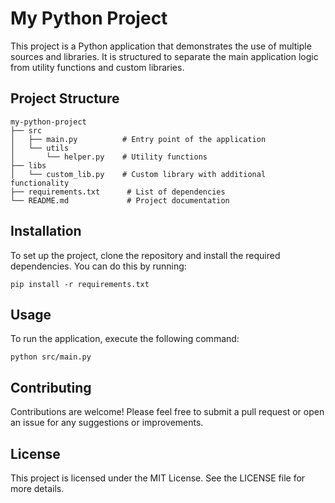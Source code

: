 # My Python Project

This project is a Python application that demonstrates the use of multiple sources and libraries. It is structured to separate the main application logic from utility functions and custom libraries.

## Project Structure

```
my-python-project
├── src
│   ├── main.py          # Entry point of the application
│   └── utils
│       └── helper.py    # Utility functions
├── libs
│   └── custom_lib.py    # Custom library with additional functionality
├── requirements.txt      # List of dependencies
└── README.md             # Project documentation
```

## Installation

To set up the project, clone the repository and install the required dependencies. You can do this by running:

```
pip install -r requirements.txt
```

## Usage

To run the application, execute the following command:

```
python src/main.py
```

## Contributing

Contributions are welcome! Please feel free to submit a pull request or open an issue for any suggestions or improvements.

## License

This project is licensed under the MIT License. See the LICENSE file for more details.